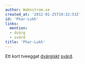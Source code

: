 ```yaml
---
author: Wahnstrom.se
created_at: '2012-01-25T19:32:53Z'
id: 'Phar-Lukh'
links:
  mention:
  - dvärg
  - svärd
title: 'Phar-Lukh'
---
```


Ett kort tveeggat [dvärgiskt][] [svärd].

  [dvärgiskt]: dvärg
  [svärd]: svärd